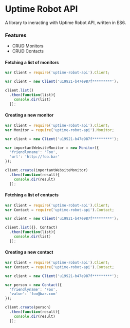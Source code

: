 # Uptime Robot API
A library to ineracting with Uptime Robot API, written in ES6.

### Features

- CRUD Monitors
- CRUD Contacts

#### Fetching a list of monitors

```javascript
var Client = require('uptime-robot-api').Client;

var client = new Client('u19921-b47e987f*********');

client.list()
  .then(function(list){
    console.dir(list)
  });
```

#### Creating a new monitor

```javascript
var Client = require('uptime-robot-api').Client;
var Monitor = require('uptime-robot-api').Monitor;

var client = new Client('u19921-b47e987f*********');

var importantWebsiteMonitor = new Monitor({
  'friendlyname': 'Foo',
  'url': 'http://foo.bar'
});

client.create(importantWebsiteMonitor)
  .then(function(result){
    console.dir(result)
  });
```


#### Fetching a list of contacts

```javascript
var Client = require('uptime-robot-api').Client;
var Contact = require('uptime-robot-api').Contact;

var client = new Client('u19921-b47e987f*********');

client.list({}, Contact)
  .then(function(list){
    console.dir(list)
  });
```


#### Creating a new contact

```javascript
var Client = require('uptime-robot-api').Client;
var Contact = require('uptime-robot-api').Contact;

var client = new Client('u19921-b47e987f*********');

var person = new Contact({
  'friendlyname': 'Foo',
  'value': 'foo@bar.com'
});

client.create(person)
  .then(function(result){
    console.dir(result)
  });
```

